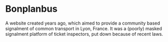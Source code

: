 # Bonplanbus
A website created years ago, which aimed to provide a community based signalment of common transport in Lyon, France. It was a (poorly) masked signalment platform of ticket inspectors, put down because of recent laws.
